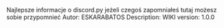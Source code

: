 Najlepsze informacje o discord.py
jeżeli czegoś zapomniałeś tutaj możesz sobie przypomnieć
Autor: ESKARABATOS
Description: WIKI
version: 1.0.0
